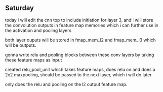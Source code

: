 ## Saturday
today i will edit the cnn top to include initiation for layer 3, and i will store the convolution outputs in feature map memories which i can further use in the activation and pooling layers.

both layer ouputs will be stored in fmap_mem_l2 and fmap_mem_l3 which will be outputs.

gonna write relu and pooling blocks between these conv layers by taking these feature maps as input

created relu_pool_unit which takes feature maps, does relu on and does a 2x2 maxpooling, should be passed to the next layer, which i will do later. 

only does the relu and pooling on the l2 output feature map.
